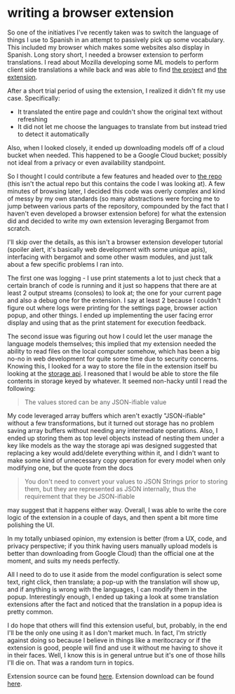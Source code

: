 # writing a browser extension

So one of the initiatives I've recently taken was to switch the language of
things I use to Spanish in an attempt to passively pick up some vocabulary. This
included my browser which makes some websites also display in Spanish. Long
story short, I needed a browser extension to perform translations. I read about
Mozilla developing some ML models to perform client side translations a while
back and was able to find [the project](https://browser.mt/) and
[the extension](https://addons.mozilla.org/en-US/firefox/addon/firefox-translations/).

After a short trial period of using the extension, I realized it didn't fit my
use case. Specifically:

- It translated the entire page and couldn't show the original text without
    refreshing
- It did not let me choose the languages to translate from but instead tried
    to detect it automatically

Also, when I looked closely, it ended up downloading models off of a cloud
bucket when needed. This happened to be a Google Cloud bucket; possibly not
ideal from a privacy or even availability standpoint.

So I thought I could contribute a few features and headed over to
[the repo](https://github.com/mozilla-extensions/firefox-translations/tree/1.1.4-build2)
(this isn't the actual repo but this contains the code I was looking at). A few
minutes of browsing later, I decided this code was overly complex and kind of
messy by my own standards (so many abstractions were forcing me to jump between
various parts of the repository, compounded by the fact that I haven't even
developed a browser extension before) for what the extension did and decided to
write my own extension leveraging Bergamot from scratch.

I'll skip over the details, as this isn't a browser extension developer tutorial
(spoiler alert, it's basically web development with some unique apis),
interfacing with bergamot and some other wasm modules, and just talk about a few
specific problems I ran into.

The first one was logging - I use print statements a lot to just check that a
certain branch of code is running and it just so happens that there are at least
2 output streams (consoles) to look at; the one for your current page and also a
debug one for the extension. I say at least 2 because I couldn't figure out
where logs were printing for the settings page, browser action popup, and other
things. I ended up implementing the user facing error display and using that as
the print statement for execution feedback.

The second issue was figuring out how I could let the user manage the language
models themselves; this implied that my extension needed the ability to read
files on the local computer somehow, which has been a big no-no in web
development for quite some time due to security concerns. Knowing this, I looked
for a way to store the file in the extension itself bu looking at the
[storage api](https://developer.mozilla.org/en-US/docs/Mozilla/Add-ons/WebExtensions/API/storage).
I reasoned that I would be able to store the file contents in storage keyed by
whatever. It seemed non-hacky until I read the following:

> The values stored can be any JSON-ifiable value

My code leveraged array buffers which aren't exactly "JSON-ifiable" without a
few transformations, but it turned out storage has no problem saving array
buffers without needing any intermediate operations. Also, I ended up storing
them as top level objects instead of nesting them under a key like models as the
way the storage api was designed suggested that replacing a key would add/delete
everything within it, and I didn't want to make some kind of unnecessary copy
operation for every model when only modifying one, but the quote from the docs

> You don't need to convert your values to JSON Strings prior to storing them,
> but they are represented as JSON internally, thus the requirement that they be
> JSON-ifiable

may suggest that it happens either way. Overall, I was able to write the core
logic of the extension in a couple of days, and then spent a bit more time
polishing the UI.

In my totally unbiased opinion, my extension is better (from a UX, code, and
privacy perspective; if you think having users manually upload models is better
than downloading from Google Cloud) than the official one at the moment, and
suits my needs perfectly.

All I need to do to use it aside from the model configuration is select some
text, right click, then translate; a pop-up with the translation will show up,
and if anything is wrong with the languages, I can modify them in the popup.
Interestingly enough, I ended up taking a look at some translation extensions
after the fact and noticed that the translation in a popup idea is pretty
common.

I do hope that others will find this extension useful, but, probably, in the end
I'll be the only one using it as I don't market much. In fact, I'm strictly
against doing so because I believe in things like a meritocracy or if the
extension is good, people will find and use it without me having to shove it in
their faces. Well, I know this is in general untrue but it's one of those hills
I'll die on. That was a random turn in topics.

Extension source can be found
[here](https://github.com/rei2hu/berga-translator). Extension download can be
found [here](https://addons.mozilla.org/en-US/firefox/addon/berga-translator/).
